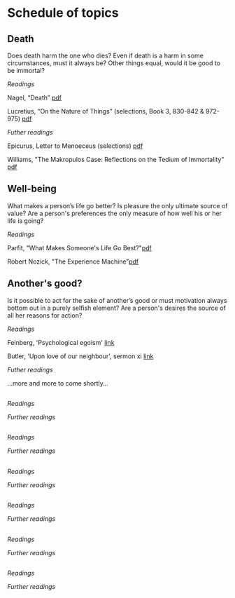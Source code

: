 # Schedule of topics

## Death

Does death harm the one who dies? Even if death is a harm in some circumstances, must it always be? Other things equal, would it be good to be immortal?

*Readings*

Nagel, “Death” [pdf](https://www.dropbox.com/s/35etu00rvp50bd0/Nagel_Death.pdf?dl=0)

Lucretius, “On the Nature of Things” (selections, Book 3, 830-842 & 972-975) [pdf](https://www.dropbox.com/s/220199d8zq309xs/Lucretius_Death.pdf?dl=0)

*Futher readings*

Epicurus, Letter to Menoeceus (selections) [pdf](https://www.dropbox.com/s/6nnd6n30aac11na/Letter%20to%20Menoeceus.pdf?dl=0)

Williams, "The Makropulos Case: Reflections on the Tedium of Immortality" [pdf](https://www.dropbox.com/s/82d5pske01rrpup/Williams-Immortality.pdf?dl=0)


## Well-being

What makes a person’s life go better? Is pleasure the only ultimate source of value? Are a person's preferences the only measure of how well his or her life is going?

*Readings*

Parfit, "What Makes Someone's Life Go Best?"[pdf](https://www.dropbox.com/s/dkjysrvuvzei7ld/parfit_life_going_best.pdf?dl=0)

Robert Nozick, "The Experience Machine”[pdf](https://www.dropbox.com/s/y1e9popbljc58mw/nozick_experience_machine.pdf?dl=0)


<!-- Futher readings
something good in defense of hedonism!!!
Nozick, Happiness [pdf](https://www.dropbox.com/s/3ucjmt4kp91q6ha/nozick_happiness_examined_life.pdf?dl=0)
Interview with Parfit, The New Yorker
Kahneman, Objective -->


## Another's good?

Is it possible to act for the sake of another’s good or must motivation always bottom out in a purely selfish element? Are a person's desires the source of all her reasons for action? 


*Readings*

Feinberg, 'Psychological egoism' [link](https://upload.disroot.org/r/9_ykrXpd#w2bgBal3mpqJODbbiLJYKLWyfB0Rsw2Fqvh8EtUA76g=)

Butler, 'Upon love of our neighbour', sermon xi [link](https://upload.disroot.org/r/92XE1BrS#eQz2dbq1yb++XU4KqUWxInPeRduqaivPndV9V/wxokI=)



*Futher readings*

...more and more to come shortly...


## 


*Readings*



*Further readings*


## 


*Readings*



*Further readings*


## 


*Readings*



*Further readings*


## 


*Readings*



*Further readings*


## 


*Readings*



*Further readings*



## 


*Readings*



*Further readings*


